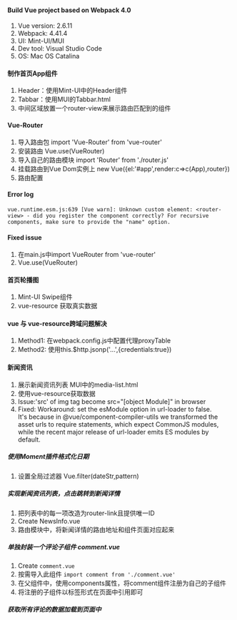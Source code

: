 #### Build Vue project based on Webpack 4.0
1. Vue version: 2.6.11
2. Webpack: 4.41.4
3. UI: Mint-UI/MUI
4. Dev tool: Visual Studio Code
5. OS: Mac OS Catalina

#### 制作首页App组件
1. Header：使用Mint-UI中的Header组件
2. Tabbar：使用MUI的Tabbar.html
3. 中间区域放置一个router-view来展示路由匹配到的组件

#### Vue-Router
 1. 导入路由包 import 'Vue-Router' from 'vue-router'
 2. 安装路由 Vue.use(VueRouter)
 3. 导入自己的路由模块 import 'Router' from './router.js'
 4. 挂载路由到Vue Dom实例上 new Vue({el:'#app',render:c=>c(App),router})
 5. 路由配置 <router-link></router-link> <router-view></router-view>

#### Error log
    vue.runtime.esm.js:639 [Vue warn]: Unknown custom element: <router-view> - did you register the component correctly? For recursive components, make sure to provide the "name" option.
#### Fixed issue
 1. 在main.js中import VueRouter from 'vue-router'
 2. Vue.use(VueRouter)

#### 首页轮播图
1. Mint-UI Swipe组件
2. vue-resource 获取真实数据

#### vue 与 vue-resource跨域问题解决
1. Method1: 在webpack.config.js中配置代理proxyTable
2. Method2: 使用this.$http.jsonp('...',{credentials:true})

#### 新闻资讯
1. 展示新闻资讯列表 MUI中的media-list.html
2. 使用vue-resource获取数据
3. Issue:'src' of img tag become src="[object Module]" in browser
4. Fixed: Workaround: set the esModule option in url-loader to false.<br>
It's because in @vue/component-compiler-utils we transformed the asset urls to require statements, which expect CommonJS modules, while the recent major release of url-loader emits ES modules by default.

##### 使用Moment插件格式化日期  
1. 设置全局过滤器 Vue.filter(dateStr,pattern)

##### 实现新闻资讯列表，点击跳转到新闻详情
1. 把列表中的每一项改造为router-link且提供唯一ID
2. Create NewsInfo.vue
3. 路由模块中，将新闻详情的路由地址和组件页面对应起来

##### 单独封装一个评论子组件 comment.vue
1. Create `comment.vue`
2. 按需导入此组件 `import comment from './comment.vue'`
3. 在父组件中，使用components属性，将comment组件注册为自己的子组件
4. 将注册的子组件以标签形式在页面中引用即可

##### 获取所有评论的数据加载到页面中
